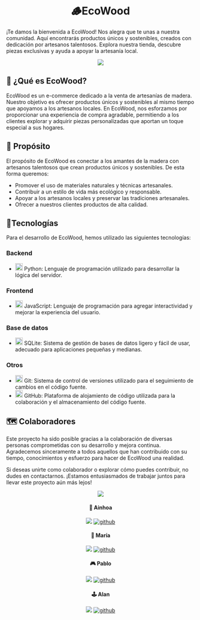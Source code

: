 <div align="center">
	<h1 align="center">🪵EcoWood</h1>
</div>

<p>¡Te damos la bienvenida a EcoWood! Nos alegra que te unas a nuestra comunidad. Aquí encontrarás productos únicos y sostenibles, creados con dedicación por artesanos talentosos. Explora nuestra tienda, descubre piezas exclusivas y ayuda a apoyar la artesanía local.</p>
<div align="center">
	<img src="https://media.giphy.com/media/v1.Y2lkPTc5MGI3NjExeTN4OXh5OXZ3cjEybnRvMDliMmFkMHlvemVlcHZ3Nng0N3NpZjV4NSZlcD12MV9naWZzX3NlYXJjaCZjdD1n/xcFPfKI6rCkErLSJcZ/giphy.gif"></img>
</div>

## 🚀 ¿Qué es EcoWood?
<p>EcoWood es un e-commerce dedicado a la venta de artesanías de madera. Nuestro objetivo es ofrecer productos únicos y sostenibles al mismo tiempo que apoyamos a los artesanos locales. En EcoWood, nos esforzamos por proporcionar una experiencia de compra agradable, permitiendo a los clientes explorar y adquirir piezas personalizadas que aportan un toque especial a sus hogares.</p>


## 🧮 Propósito
<p>El propósito de EcoWood es conectar a los amantes de la madera con artesanos talentosos que crean productos únicos y sostenibles. De esta forma queremos:

- Promover el uso de materiales naturales y técnicas artesanales.
- Contribuir a un estilo de vida más ecológico y responsable.
- Apoyar a los artesanos locales y preservar las tradiciones artesanales.
- Ofrecer a nuestros clientes productos de alta calidad. </p>


## 📱Tecnologías
<p>Para el desarrollo de EcoWood, hemos utilizado las siguientes tecnologías:</p>

### Backend
- <img src="https://cdn.jsdelivr.net/gh/devicons/devicon@latest/icons/python/python-original.svg" width="20"/> Python: Lenguaje de programación utilizado para desarrollar la lógica del servidor. 

### Frontend
- <img src="https://cdn.jsdelivr.net/gh/devicons/devicon@latest/icons/javascript/javascript-original.svg" width="20"/> JavaScript: Lenguaje de programación para agregar interactividad y mejorar la experiencia del usuario.

### Base de datos
- <img src="https://cdn.jsdelivr.net/gh/devicons/devicon@latest/icons/sqlite/sqlite-original.svg" width="20"/> SQLite: Sistema de gestión de bases de datos ligero y fácil de usar, adecuado para aplicaciones pequeñas y medianas.

### Otros
- <img src="https://cdn.jsdelivr.net/gh/devicons/devicon@latest/icons/git/git-original.svg" width="20"/> Git: Sistema de control de versiones utilizado para el seguimiento de cambios en el código fuente.
- <img src="https://github.com/No-Country-simulation/c19-09-ft-python-react/assets/150278575/b0c1b087-d77c-4df5-af56-3eadcff09fe0" width="20"/> GitHub: Plataforma de alojamiento de código utilizada para la colaboración y el almacenamiento del código fuente.

## 🗺️ Colaboradores
<p>Este proyecto ha sido posible gracias a la colaboración de diversas personas comprometidas con su desarrollo y mejora continua. Agradecemos sinceramente a todos aquellos que han contribuido con su tiempo, conocimientos y esfuerzo para hacer de EcoWood una realidad.

Si deseas unirte como colaborador o explorar cómo puedes contribuir, no dudes en contactarnos. ¡Estamos entusiasmados de trabajar juntos para llevar este proyecto aún más lejos! </p>

<div align="center">
	<img src="https://media4.giphy.com/media/v1.Y2lkPTc5MGI3NjExcTZncGFpYnJuenhpN3FlaGpsejhkMnBkcTBxdnlvZTZ4bnE0b3NodyZlcD12MV9pbnRlcm5hbF9naWZfYnlfaWQmY3Q9Zw/Ae7SI3LoPYj8Q/giphy.webp"></img>
</div>

<div align="center">
	
#### 👾 Ainhoa
<a target="_blank" href="https://www.linkedin.com/in/ainhoa-leon-arrieta/"><img src="https://img.shields.io/badge/-LinkedIn-0077B5?style=for-the-badge&logo=Linkedin&logoColor=white"></img></a>
<a href="https://github.com/noaregui" target="_blank">
	<img src="https://img.shields.io/badge/github-181717.svg?style=for-the-badge&logo=github&logoColor=white" alt="github" />
</a>

#### 🦾 María
<a target="_blank" href="https://www.linkedin.com/in/thebusinesscat/"><img src="https://img.shields.io/badge/-LinkedIn-0077B5?style=for-the-badge&logo=Linkedin&logoColor=white"></img></a>
<a href="https://github.com/Morgwens" target="_blank">
	<img src="https://img.shields.io/badge/github-181717.svg?style=for-the-badge&logo=github&logoColor=white" alt="github" />
</a>

#### 🎮 Pablo
<a target="_blank" href="https://www.linkedin.com/in/guerre-pablo-agustin/"><img src="https://img.shields.io/badge/-LinkedIn-0077B5?style=for-the-badge&logo=Linkedin&logoColor=white"></img></a>
<a href="https://github.com/Guerre-Pablo-Agustin" target="_blank">
	<img src="https://img.shields.io/badge/github-181717.svg?style=for-the-badge&logo=github&logoColor=white" alt="github" />
</a>


#### 🕹️ Alan
<a target="_blank" href="https://www.linkedin.com/in/alan-favatier-a7a67825b/"><img src="https://img.shields.io/badge/-LinkedIn-0077B5?style=for-the-badge&logo=Linkedin&logoColor=white"></img></a>
<a href="https://github.com/alanfavatier" target="_blank">
	<img src="https://img.shields.io/badge/github-181717.svg?style=for-the-badge&logo=github&logoColor=white" alt="github" />
</a>
</div>


